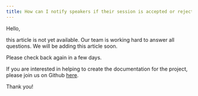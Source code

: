 ```yaml
---
title: How can I notify speakers if their session is accepted or rejected
---
```


Hello, 

this article is not yet available. Our team is working hard to answer all questions. We will be adding this article soon. 

Please check back again in a few days.

If you are interested in helping to create the documentation for the project, please join us on Github [here](https://github.com/fossasia/support.eventyay.com).

Thank you!
